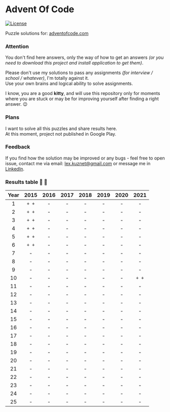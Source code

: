 # Advent Of Code 
[![License](https://img.shields.io/badge/License-Apache_2.0-blue.svg)](https://opensource.org/licenses/Apache-2.0)

Puzzle solutions for: [adventofcode.com](https://adventofcode.com/)

### Attention

You don't find here answers, only the way of how to get an answers _(or you need to download this
project and install application to get them)_.

Please don't use my solutions to pass any assignments _(for interview / school / whatever)_, I'm
totally against it.\
Use your own brains and logical ability to solve assignments.

I know, you are a good **kitty**, and will use this repository only for moments where you are stuck
or may be for improving yourself after finding a right answer. :wink:

### Plans

I want to solve all this puzzles and share results here.\
At this moment, project not published in Google Play.

### Feedback

If you find how the solution may be improved or any bugs - feel free to open issue, contact me via
email: lex.kuznet@gmail.com or message me in [LinkedIn](https://www.linkedin.com/in/lexandroid/).

### Results table :christmas_tree: :santa:

| Year | 2015 | 2016 | 2017 | 2018 | 2019 | 2020 | 2021 |
|:----:|:----:|:----:|:----:|:----:|:----:|:----:|:----:|
| 1    |`+ +` | -    | -    | -    | -    | -    | -    |
| 2    |`+ +` | -    | -    | -    | -    | -    | -    |
| 3    |`+ +` | -    | -    | -    | -    | -    | -    |
| 4    |`+ +` | -    | -    | -    | -    | -    | -    |
| 5    |`+ +` | -    | -    | -    | -    | -    | -    |
| 6    |`+ +` | -    | -    | -    | -    | -    | -    |
| 7    | -    | -    | -    | -    | -    | -    | -    |
| 8    | -    | -    | -    | -    | -    | -    | -    |
| 9    | -    | -    | -    | -    | -    | -    | -    |
| 10   | -    | -    | -    | -    | -    | -    |`+ +`|
| 11   | -    | -    | -    | -    | -    | -    | -    |
| 12   | -    | -    | -    | -    | -    | -    | -    |
| 13   | -    | -    | -    | -    | -    | -    | -    |
| 14   | -    | -    | -    | -    | -    | -    | -    |
| 15   | -    | -    | -    | -    | -    | -    | -    |
| 16   | -    | -    | -    | -    | -    | -    | -    |
| 17   | -    | -    | -    | -    | -    | -    | -    |
| 18   | -    | -    | -    | -    | -    | -    | -    |
| 19   | -    | -    | -    | -    | -    | -    | -    |
| 20   | -    | -    | -    | -    | -    | -    | -    |
| 21   | -    | -    | -    | -    | -    | -    | -    |
| 22   | -    | -    | -    | -    | -    | -    | -    |
| 23   | -    | -    | -    | -    | -    | -    | -    |
| 24   | -    | -    | -    | -    | -    | -    | -    |
| 25   | -    | -    | -    | -    | -    | -    | -    |

